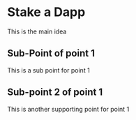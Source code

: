# Stake a Dapp

This is the main idea

## Sub-Point of point 1

This is a sub point for point 1
## Sub-point 2 of point 1
This is another supporting point for point 1
